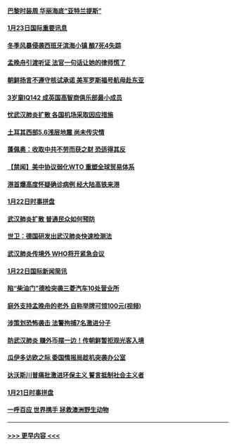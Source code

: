#### [巴黎时装周 华丽海底“亚特兰提斯”](../pages/prog202/a102759217.md?t=01232001) 
#### [1月23日国际重要讯息](../pages/prog202/a102759199.md?t=01232001) 
#### [冬季风暴侵袭西班牙滨海小镇 酿7死4失踪](../pages/prog202/a102759119.md?t=01232001) 
#### [孟晚舟引渡听证 法官一句话让她的律师慌了](../pages/prog202/a102759060.md?t=01232001) 
#### [朝鲜扬言不遵守核试承诺 美军罗斯福号航母赴东亚](../pages/prog202/a102759001.md?t=01232001) 
#### [3岁童IQ142 成英国高智商俱乐部最小成员](../pages/prog202/a102758990.md?t=01232001) 
#### [忧武汉肺炎扩散 各国机场采取因应措施](../pages/prog202/a102758911.md?t=01232001) 
#### [土耳其西部5.6浅层地震 尚未传灾情](../pages/prog202/a102758903.md?t=01232001) 
#### [蓬佩奥：收取中共不劳而获之财 恐适得其反](../pages/prog202/a102758889.md?t=01232001) 
#### [【禁闻】美中协议弱化WTO 重塑全球贸易体系](../pages/prog202/a102758790.md?t=01232001) 
#### [港首爆高度怀疑确诊病例 经大陆高铁来港](../pages/prog202/a102758613.md?t=01232001) 
#### [1月22日时事拼盘](../pages/prog202/a102758615.md?t=01232001) 
#### [武汉肺炎扩散 普通民众如何预防](../pages/prog202/a102758504.md?t=01232001) 
#### [世卫：德国研发出武汉肺炎快速检测法](../pages/prog202/a102758495.md?t=01232001) 
#### [武汉肺炎传境外 WHO将开紧急会议](../pages/prog202/a102758437.md?t=01232001) 
#### [1月22日国际新闻简讯](../pages/prog202/a102758231.md?t=01232001) 
#### [陷“柴油门”德检突袭三菱汽车10处营业所](../pages/prog202/a102758165.md?t=01232001) 
#### [庭外支持孟晚舟的老外 自称举牌可领100元(视频)](../pages/prog202/a102758092.md?t=01232001) 
#### [涉策划恐怖袭击 法警拘捕7名激进分子](../pages/prog202/a102758069.md?t=01232001) 
#### [防武汉肺炎 赚外币摆一边！传朝鲜暂拒观光客入境](../pages/prog202/a102758019.md?t=01232001) 
#### [瓜伊多访欧之际 委国情报局趁机突袭办公室](../pages/prog202/a102757999.md?t=01232001) 
#### [达沃斯川普痛批激进环保主义 誓言抵制社会主义者](../pages/prog202/a102757906.md?t=01232001) 
#### [1月21日时事拼盘](../pages/prog202/a102757893.md?t=01232001) 
#### [一呼百应 世界携手 拯救澳洲野生动物](../pages/prog202/a102757884.md?t=01232001) 

----
#### [ >>> 更早内容 <<< ](../indexes/prog202-earlier.md)
